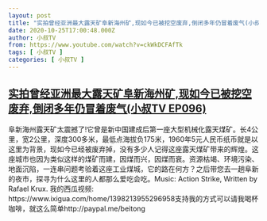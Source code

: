 ```yaml
---
layout: post
title: "实拍曾经亚洲最大露天矿阜新海州矿,现如今已被挖空废弃,倒闭多年仍冒着废气(小叔TV EP096)"
date: 2020-10-25T17:00:48.000Z
author: 小叔TV
from: https://www.youtube.com/watch?v=ckWkDCFAfTk
tags: [ 小叔TV ]
categories: [ 小叔TV ]
---
```

<!--1603645248000-->
[实拍曾经亚洲最大露天矿阜新海州矿,现如今已被挖空废弃,倒闭多年仍冒着废气(小叔TV EP096)](https://www.youtube.com/watch?v=ckWkDCFAfTk)
------

<div>
阜新海州露天矿太震撼了!它曾是新中国建成后第一座大型机械化露天煤矿。长4公里，宽2公里，深度300多米，最低点海拔负175米，1960年5元人民币纸币就是以这里为背景，现如今已经被废弃掉，没有多少人记得这座露天煤矿带来的辉煌。这座城市也因为类似这样的煤矿而建，因煤而兴，因煤而衰。资源枯竭、环境污染、地面沉陷，一连串问题考验着这座工业煤城，它的路在何方？之后带您去一趟阜新的夜市，探寻为什么这里的人都那么爱吃会吃。Music: Action Strike, Written by Rafael Krux. 我的西瓜视频: https://www.ixigua.com/home/1398213955296958支持我的方式可以请我喝杯咖啡，就这么简单http://paypal.me/beitong
</div>
